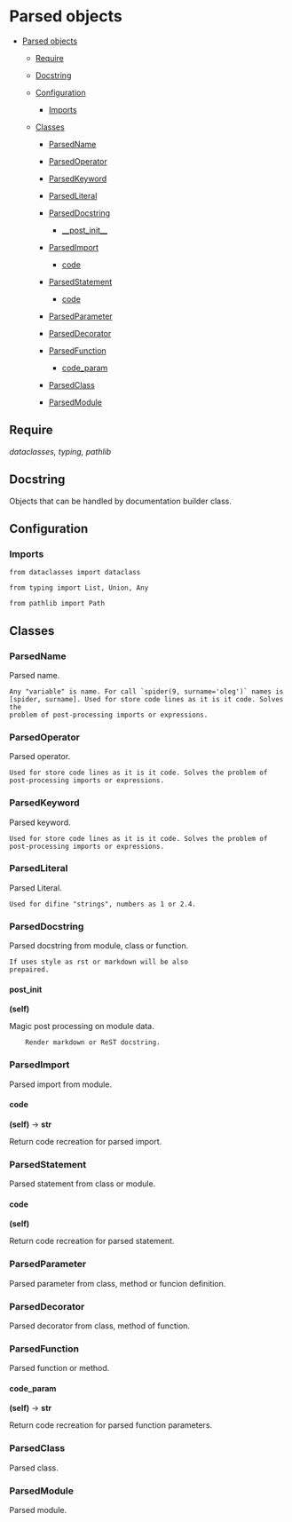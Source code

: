 # Parsed objects



  + [Parsed objects](#parsed-objects)

    + [Require](#require)

    + [Docstring](#docstring)

    + [Configuration](#configuration)

      + [Imports](#imports)

    + [Classes](#classes)

      + [ParsedName](#parsedname)

      + [ParsedOperator](#parsedoperator)

      + [ParsedKeyword](#parsedkeyword)

      + [ParsedLiteral](#parsedliteral)

      + [ParsedDocstring](#parseddocstring)

        + [\_\_post\_init\_\_](#__post_init__)

      + [ParsedImport](#parsedimport)

        + [code](#code)

      + [ParsedStatement](#parsedstatement)

        + [code](#code)

      + [ParsedParameter](#parsedparameter)

      + [ParsedDecorator](#parseddecorator)

      + [ParsedFunction](#parsedfunction)

        + [code\_param](#code_param)

      + [ParsedClass](#parsedclass)

      + [ParsedModule](#parsedmodule)



## Require

_dataclasses, typing, pathlib_ 

## Docstring

Objects that can be handled by documentation builder class.

## Configuration

### Imports

`from dataclasses import dataclass`

`from typing import List, Union, Any`

`from pathlib import Path`

## Classes

### ParsedName

Parsed name.

    Any "variable" is name. For call `spider(9, surname='oleg')` names is
    [spider, surname]. Used for store code lines as it is it code. Solves the
    problem of post-processing imports or expressions.

### ParsedOperator

Parsed operator.

    Used for store code lines as it is it code. Solves the problem of
    post-processing imports or expressions.

### ParsedKeyword

Parsed keyword.

    Used for store code lines as it is it code. Solves the problem of
    post-processing imports or expressions.

### ParsedLiteral

Parsed Literal.

    Used for difine "strings", numbers as 1 or 2.4.

### ParsedDocstring

Parsed docstring from module, class or function.

    If uses style as rst or markdown will be also
    prepaired.



#### __post_init__

__(self)__ 

Magic post processing on module data.

        Render markdown or ReST docstring.

### ParsedImport

Parsed import from module.



#### code

__(self)__ -> __str__ 

Return code recreation for parsed import.

### ParsedStatement

Parsed statement from class or module.



#### code

__(self)__ 

Return code recreation for parsed statement.

### ParsedParameter

Parsed parameter from class, method or funcion definition.

### ParsedDecorator

Parsed decorator from class, method of function.

### ParsedFunction

Parsed function or method.



#### code_param

__(self)__ -> __str__ 

Return code recreation for parsed function parameters.

### ParsedClass

Parsed class.

### ParsedModule

Parsed module.


